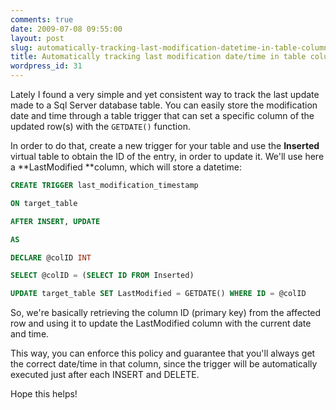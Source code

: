 ```yaml
---
comments: true
date: 2009-07-08 09:55:00
layout: post
slug: automatically-tracking-last-modification-datetime-in-table-column
title: Automatically tracking last modification date/time in table column
wordpress_id: 31
---
```



Lately I found a very simple and yet consistent way to track the last update made to a Sql Server database table. You can easily store the modification date and time through a table trigger that can set a specific column of the updated row(s) with the `GETDATE()` function.


In order to do that, create a new trigger for your table and use the **Inserted** virtual table to obtain the ID of the entry, in order to update it. We'll use here a **LastModified **column, which will store a datetime:


```sql
CREATE TRIGGER last_modification_timestamp

ON target_table

AFTER INSERT, UPDATE

AS

DECLARE @colID INT

SELECT @colID = (SELECT ID FROM Inserted)

UPDATE target_table SET LastModified = GETDATE() WHERE ID = @colID
```

So, we're basically retrieving the column ID (primary key) from the affected row and using it to update the LastModified column with the current date and time.


This way, you can enforce this policy and guarantee that you'll always get the correct date/time in that column, since the trigger will be automatically executed just after each INSERT and DELETE.


Hope this helps!